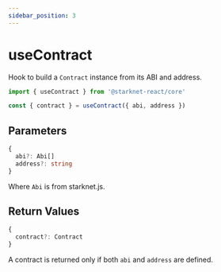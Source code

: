 ```yaml
---
sidebar_position: 3
---
```


# useContract

Hook to build a `Contract` instance from its ABI and address.

```typescript
import { useContract } from '@starknet-react/core'

const { contract } = useContract({ abi, address })
```

## Parameters

```typescript
{
  abi?: Abi[]
  address?: string
}
```

Where `Abi` is from starknet.js.

## Return Values

```typescript
{
  contract?: Contract
}
```

A contract is returned only if both `abi` and `address` are defined.
